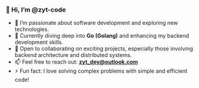 ### 👋 Hi, I’m @zyt-code  
- 👀 I’m passionate about software development and exploring new technologies.  
- 🌱 Currently diving deep into **Go (Golang)** and enhancing my backend development skills.  
- 💞️ Open to collaborating on exciting projects, especially those involving backend architecture and distributed systems.  
- 📫 Feel free to reach out: **zyt_dev@outlook.com**  
- ⚡ Fun fact: I love solving complex problems with simple and efficient code!  

<!---
zyt-code/zyt-code is a ✨ special ✨ repository because its `README.md` (this file) appears on your GitHub profile.
You can click the Preview link to take a look at your changes.
--->
